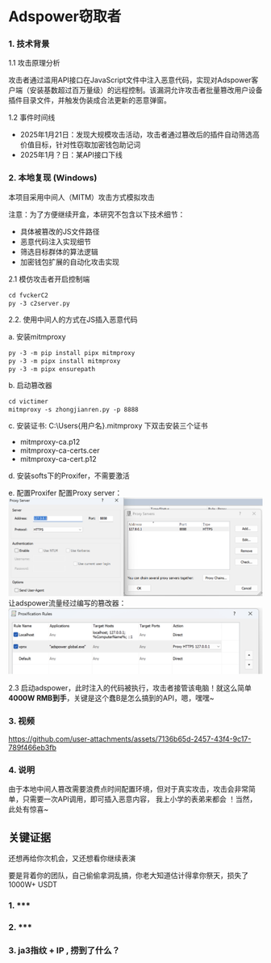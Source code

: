# Adspower窃取者
### 1. 技术背景

1.1 攻击原理分析

攻击者通过滥用API接口在JavaScript文件中注入恶意代码，实现对Adspower客户端（安装基数超过百万量级）的远程控制。该漏洞允许攻击者批量篡改用户设备插件目录文件，并触发伪装成合法更新的恶意弹窗。

1.2 事件时间线

* 2025年1月21日：发现大规模攻击活动，攻击者通过篡改后的插件自动筛选高价值目标，针对性窃取加密钱包助记词
* 2025年1月？日：某API接口下线

### 2. 本地复现 (Windows)

本项目采用中间人（MITM）攻击方式模拟攻击

注意：为了方便继续开盒，本研究不包含以下技术细节：

* 具体被篡改的JS文件路径
* 恶意代码注入实现细节
* 筛选目标群体的算法逻辑
*  加密钱包扩展的自动化攻击实现

2.1 模仿攻击者开启控制端
```
cd fvckerC2
py -3 c2server.py
```

2.2. 使用中间人的方式在JS插入恶意代码 

a. 安装mitmproxy
```
py -3 -m pip install pipx mitmproxy
py -3 -m pipx install mitmproxy
py -3 -m pipx ensurepath
```

b. 启动篡改器
```
cd victimer
mitmproxy -s zhongjianren.py -p 8888
```

c. 安装证书: C:\Users\{用户名}\.mitmproxy 下双击安装三个证书
* mitmproxy-ca.p12
* mitmproxy-ca-certs.cer
* mitmproxy-ca-cert.p12
 
d. 安装softs下的Proxifer，不需要激活

e. 配置Proxifer
配置Proxy server：
![](./assets/proxyserver.png)
让adspower流量经过编写的篡改器：
![](./assets/gobymitm.png)

2.3 启动adspower，此时注入的代码被执行，攻击者接管该电脑！就这么简单 **4000W RMB到手**，关键是这个蠢B是怎么搞到的API，嗯，嘿嘿~

### 3. 视频

https://github.com/user-attachments/assets/7136b65d-2457-43f4-9c17-789f466eb3fb

### 4. 说明
由于本地中间人篡改需要浪费点时间配置环境，但对于真实攻击，攻击会非常简单，只需要一次API调用，即可插入恶意内容， 我上小学的表弟来都会 ！当然，此处有惊喜~

## 关键证据

还想再给你次机会，又还想看你继续表演

要是背着你的团队，自己偷偷拿洞乱搞，你老大知道估计得拿你祭天，损失了1000W+ USDT

### 1. ***
### 2. ***
### 3. ja3指纹 + IP , 捞到了什么？
